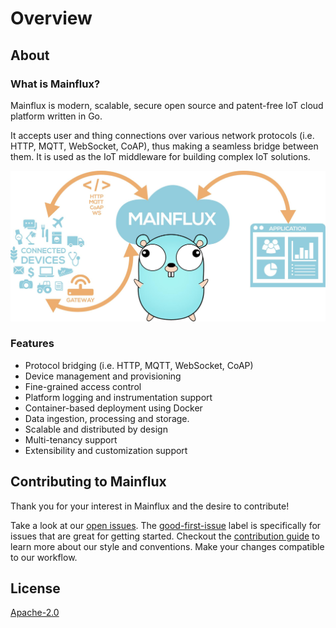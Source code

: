 # Overview

## About

### What is Mainflux?

Mainflux is modern, scalable, secure open source and patent-free IoT cloud platform written in Go.

It accepts user and thing connections over various network protocols (i.e. HTTP, MQTT, WebSocket, CoAP), thus making a seamless bridge between them. It is used as the IoT middleware for building complex IoT solutions.

![banner][gopher]

### Features

- Protocol bridging (i.e. HTTP, MQTT, WebSocket, CoAP)
- Device management and provisioning
- Fine-grained access control
- Platform logging and instrumentation support
- Container-based deployment using Docker
- Data ingestion, processing and storage.
- Scalable and distributed by design
- Multi-tenancy support
- Extensibility and customization support

## Contributing to Mainflux

Thank you for your interest in Mainflux and the desire to contribute!

Take a look at our [open issues][open-issues]. The [good-first-issue][good-first-issue] label is specifically for issues that are great for getting started. Checkout the [contribution guide][contribution-guide] to learn more about our style and conventions. Make your changes compatible to our workflow.

## License

[Apache-2.0][license]

[gopher]: img/gopherBanner.jpg
[open-issues]: https://github.com/mainflux/mainflux/issues
[good-first-issue]: https://github.com/mainflux/mainflux/labels/good-first-issue
[contribution-guide]: https://github.com/mainflux/mainflux/blob/master/CONTRIBUTING.md
[license]: https://github.com/mainflux/mainflux/blob/master/LICENSE
